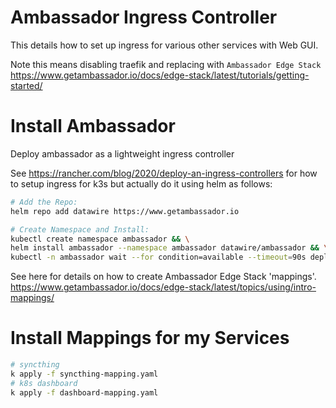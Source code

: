 Ambassador Ingress Controller
=============================

This details how to set up ingress for various other services with Web GUI.

Note this means disabling traefik and replacing with `Ambassador Edge Stack`
https://www.getambassador.io/docs/edge-stack/latest/tutorials/getting-started/


Install Ambassador
==================
Deploy ambassador as a lightweight ingress controller

See https://rancher.com/blog/2020/deploy-an-ingress-controllers
for how to setup ingress for k3s but actually do it using helm as follows:
``` bash
# Add the Repo:
helm repo add datawire https://www.getambassador.io

# Create Namespace and Install:
kubectl create namespace ambassador && \
helm install ambassador --namespace ambassador datawire/ambassador && \
kubectl -n ambassador wait --for condition=available --timeout=90s deploy -lproduct=aes
```

See here for details on how to create Ambassador Edge Stack 'mappings'.
https://www.getambassador.io/docs/edge-stack/latest/topics/using/intro-mappings/

Install Mappings for my Services
================================

``` bash
# syncthing
k apply -f syncthing-mapping.yaml
# k8s dashboard
k apply -f dashboard-mapping.yaml
```
